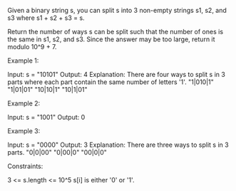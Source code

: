 Given a binary string s, you can split s into 3 non-empty strings s1, s2, and
s3 where s1 + s2 + s3 = s.

Return the number of ways s can be split such that the number of ones is the
same in s1, s2, and s3. Since the answer may be too large, return it modulo
10^9 + 7.


Example 1:


Input: s = "10101"
Output: 4
Explanation: There are four ways to split s in 3 parts where each part
contain the same number of letters '1'.
"1|010|1"
"1|01|01"
"10|10|1"
"10|1|01"


Example 2:


Input: s = "1001"
Output: 0


Example 3:


Input: s = "0000"
Output: 3
Explanation: There are three ways to split s in 3 parts.
"0|0|00"
"0|00|0"
"00|0|0"



Constraints:


3 <= s.length <= 10^5
s[i] is either '0' or '1'.




